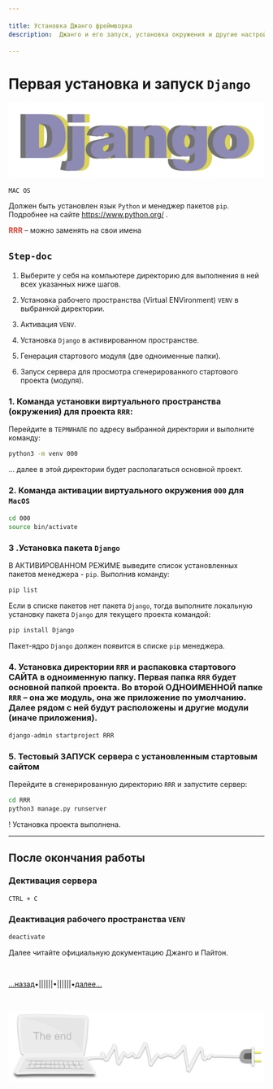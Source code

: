 ```yaml
---

title: Установка Джанго фреймворка
description:  Джанго и его запуск, установка окружения и другие настройки

---
```


<div class="navi"><nav id="navi"><!-- js --></nav></div>

# Первая установка и запуск `Django`

<span id="page-name-img" class="img" onclick="imgResize(88)">![image-top](assets/svg/django.svg)</span>


    MAC OS

Должен быть установлен язык `Python` и менеджер пакетов `pip`. Подробнее на сайте https://www.python.org/ .

<span style="color: #e34234;">**RRR**</span> – можно заменять на свои имена

## **`Step-doc`**

1. Выберите у себя на компьютере директорию для выполнения в ней всех указанных ниже шагов.

2. Установка рабочего пространства (Virtual ENVironment) `VENV` в выбранной директории.
3. Активация `VENV`.
4. Установка `Django` в активированном пространстве.
5. Генерация стартового модуля (две одноименные папки).
6. Запуск сервера для просмотра сгенерированного стартового проекта (модуля).

### 1. Команда установки виртуального пространства (окружения) для проекта `RRR`:

Перейдите в `ТЕРМИНАЛЕ` по адресу выбранной директории и выполните команду:

```sh
python3 -m venv 000
```

… далее в этой директории будет располагаться основной проект.

### 2. Команда активации виртуального окружения `000` для `MacOS`

```sh
cd 000
source bin/activate
```

### 3 .Установка пакета `Django`

В АКТИВИРОВАННОМ РЕЖИМЕ выведите список установленных пакетов менеджера - `pip`. Выполнив команду:

```sh
pip list
```

Если в списке пакетов нет пакета `Django`, тогда выполните локальную установку пакета `Django` для текущего проекта командой:

```sh
pip install Django
```

Пакет-ядро `Django` должен появится в списке `pip` менеджера.

### 4. Установка директории `RRR` и распаковка стартового САЙТА в одноименную папку. Первая папка `RRR` будет основной папкой проекта. Во второй ОДНОИМЕННОЙ папке `RRR` – она же модуль, она же приложение по умолчанию. Далее рядом с ней будут расположены и другие модули (иначе приложения).

```sh
django-admin startproject RRR
```

### 5. Тестовый ЗАПУСК сервера с установленным стартовым сайтом

Перейдите в сгенерированную директорию `RRR` и запустите сервер:

```sh
cd RRR
python3 manage.py runserver
```

! Установка проекта выполнена.

---

## После окончания работы

### Дективация сервера

    CTRL + C

### Деактивация рабочего пространства `VENV`

```sh
deactivate
```

Далее читайте официальную документацию Джанго и Пайтон.



<br>

[…назад](dobro-day.md)•||||||•||||||•[далее…](fert-font.md)

<br>


<span id="comp-end-img" class="img" onclick="imgResize()">![img](assets/svg/comp-end.svg)</span>


<script src="assets/js/navi.js"></script>